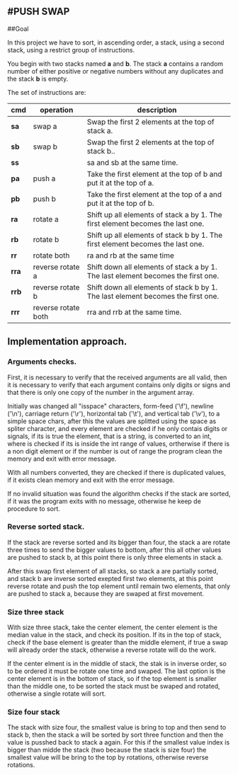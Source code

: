 #PUSH SWAP
---
##Goal

In this project we have to sort, in ascending order, a stack, using a second stack, using a restrict group of instructions.

You begin with two stacks named **a** and **b**. The stack **a** contains a random number of either positive or negative numbers without any duplicates and the stack **b** is empty.

The set of instructions are:

| cmd | operation | description |
|------|----|--------------|
|**sa** | swap a | Swap the first 2 elements at the top of stack a.|
|**sb** | swap b | Swap the first 2 elements at the top of stack b..|
|**ss** | |sa and sb at the same time.|
|**pa** | push a | Take the first element at the top of b and put it at the top of a.|
|**pb** | push b | Take the first element at the top of a and put it at the top of b.|
|**ra** | rotate a | Shift up all elements of stack a by 1. The first element becomes the last one.|
|**rb** | rotate b | Shift up all elements of stack b by 1. The first element becomes the last one.|
|**rr** | rotate both | ra and rb at the same time|
|**rra** | reverse rotate a | Shift down all elements of stack a by 1. The last element becomes the first one.|
|**rrb** | reverse rotate b | Shift down all elements of stack b by 1. The last element becomes the first one.|
|**rrr**  | reverse rotate both | rra and rrb at the same time.|

## Implementation approach.

### Arguments checks.

First, it is necessary to verify that the received arguments are all valid, then it is necessary to verify that each argument contains only digits or signs and that there is only one copy of the number in the argument array.

Initially was changed all "isspace" characters, form-feed ('\f'), newline ('\n'), carriage return ('\r'), horizontal tab ('\t'), and vertical tab ('\v'), to a simple space chars, after this the values are splitted using the space as spliter character, and every element are checked if he only contais digits or signals, if its is true the element, that is a string, is converted to an int, where is checked if its is inside the int range of values, ortherwise if there is a non digit element or if the number is out of range the program clean the memory  and exit with error message.

With all numbers converted, they are checked if there is duplicated values, if it exists clean memory and exit with the error message.

If no invalid situation was found the algorithm checks if the stack are sorted, if it was the program exits with no message, otherwise he keep de procedure to sort.

### Reverse sorted stack.

If the stack are reverse sorted and its bigger than four, the stack a are rotate three times to send the bigger values to bottom, after this all other values are pushed to stack b, at this point there is only three elements in stack a.

After this swap first element of all stacks, so stack a are partially sorted, and stack b are inverse sorted exepted first two elements, at this point reverse rotate and push the top element until remain two elements, that only are pushed to stack a, because they are swaped at first movement.

### Size three stack

With size three stack, take the center element, the center element is the median value in the stack, and check its position. If its in the top of stack, check if the base element is greater than the middle element, if true a swap will already order the stack, otherwise a reverse rotate will do the work.

If the center elment is in the middle of stack, the stak is in inverse order, so to be ordered it must be rotate one time and swaped. The last option is the center element is in the bottom of stack, so if the top element is smaller than the middle one, to be sorted the stack must be swaped and rotated, otherwise a single rotate will sort.

### Size four stack

The stack with size four, the smallest value is bring to top and then send to stack b, then the stack a will be sorted by sort three function and then the value is pusshed back to stack a again. For this if the smallest value index is bigger than midde the stack (two because the stack is size four) the smallest value will be bring to the top by rotations, otherwise reverse rotations.
